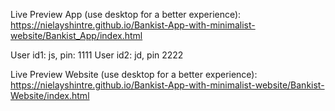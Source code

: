 Live Preview App (use desktop for a better experience): https://nielayshintre.github.io/Bankist-App-with-minimalist-website/Bankist_App/index.html

User id1: js, pin: 1111
User id2: jd, pin 2222

Live Preview Website (use desktop for a better experience): https://nielayshintre.github.io/Bankist-App-with-minimalist-website/Bankist-Website/index.html
